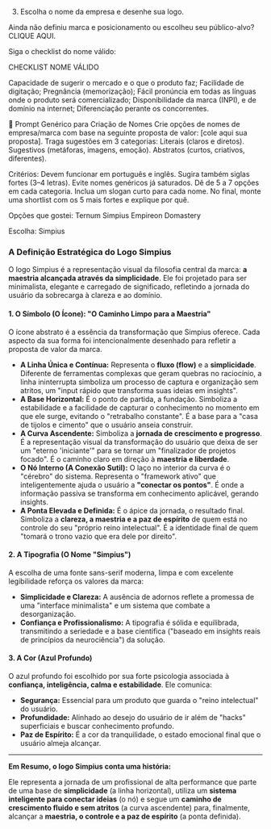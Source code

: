 3. Escolha o nome da empresa e desenhe sua logo.

Ainda não definiu marca e posicionamento ou escolheu seu público-alvo? CLIQUE AQUI.

Siga o checklist do nome válido:

CHECKLIST NOME VÁLIDO

Capacidade de sugerir o mercado e o que o produto faz;
Facilidade de digitação;
Pregnância (memorização);
Fácil pronúncia em todas as línguas onde o produto será comercializado;
Disponibilidade da marca (INPI), e de domínio na internet;
Diferenciação perante os concorrentes.

📝 Prompt Genérico para Criação de Nomes
Crie opções de nomes de empresa/marca com base na seguinte proposta de valor: [cole aqui sua proposta].
Traga sugestões em 3 categorias:
Literais (claros e diretos).
Sugestivos (metáforas, imagens, emoção).
Abstratos (curtos, criativos, diferentes).

Critérios:
Devem funcionar em português e inglês.
Sugira também siglas fortes (3–4 letras).
Evite nomes genéricos já saturados.
Dê de 5 a 7 opções em cada categoria.
Inclua um slogan curto para cada nome.
No final, monte uma shortlist com os 5 mais fortes e explique por quê.

Opções que gostei:
Ternum
Simpius
Empireon
Domastery

Escolha: Simpius

### **A Definição Estratégica do Logo Simpius**

O logo Simpius é a representação visual da filosofia central da marca: **a maestria alcançada através da simplicidade**. Ele foi projetado para ser minimalista, elegante e carregado de significado, refletindo a jornada do usuário da sobrecarga à clareza e ao domínio.

#### **1. O Símbolo (O Ícone): "O Caminho Limpo para a Maestria"**

O ícone abstrato é a essência da transformação que Simpius oferece. Cada aspecto da sua forma foi intencionalmente desenhado para refletir a proposta de valor da marca.

* **A Linha Única e Contínua:** Representa o **fluxo (flow)** e a **simplicidade**. Diferente de ferramentas complexas que geram quebras no raciocínio, a linha ininterrupta simboliza um processo de captura e organização sem atritos, um "input rápido que transforma suas ideias em insights".
* **A Base Horizontal:** É o ponto de partida, a fundação. Simboliza a estabilidade e a facilidade de capturar o conhecimento no momento em que ele surge, evitando o "retrabalho constante". É a base para a "casa de tijolos e cimento" que o usuário anseia construir.
* **A Curva Ascendente:** Simboliza a **jornada de crescimento e progresso**. É a representação visual da transformação do usuário que deixa de ser um "eterno 'iniciante'" para se tornar um "finalizador de projetos focado". É o caminho claro em direção à **maestria e liberdade**.
* **O Nó Interno (A Conexão Sutil):** O laço no interior da curva é o "cérebro" do sistema. Representa o "framework ativo" que inteligentemente ajuda o usuário a **"conectar os pontos"**. É onde a informação passiva se transforma em conhecimento aplicável, gerando insights.
* **A Ponta Elevada e Definida:** É o ápice da jornada, o resultado final. Simboliza a **clareza, a maestria e a paz de espírito** de quem está no controle do seu "próprio reino intelectual". É a identidade final de quem "tomará o trono vazio que era dele por direito".

#### **2. A Tipografia (O Nome "Simpius")**

A escolha de uma fonte sans-serif moderna, limpa e com excelente legibilidade reforça os valores da marca:

* **Simplicidade e Clareza:** A ausência de adornos reflete a promessa de uma "interface minimalista" e um sistema que combate a desorganização.
* **Confiança e Profissionalismo:** A tipografia é sólida e equilibrada, transmitindo a seriedade e a base científica ("baseado em insights reais de princípios da neurociência") da solução.

#### **3. A Cor (Azul Profundo)**

O azul profundo foi escolhido por sua forte psicologia associada à **confiança, inteligência, calma e estabilidade**. Ele comunica:

* **Segurança:** Essencial para um produto que guarda o "reino intelectual" do usuário.
* **Profundidade:** Alinhado ao desejo do usuário de ir além de "hacks" superficiais e buscar conhecimento profundo.
* **Paz de Espírito:** É a cor da tranquilidade, o estado emocional final que o usuário almeja alcançar.

---

**Em Resumo, o logo Simpius conta uma história:**

Ele representa a jornada de um profissional de alta performance que parte de uma base de **simplicidade** (a linha horizontal), utiliza um **sistema inteligente para conectar ideias** (o nó) e segue um **caminho de crescimento fluido e sem atritos** (a curva ascendente) para, finalmente, alcançar a **maestria, o controle e a paz de espírito** (a ponta definida).